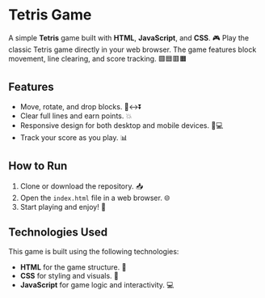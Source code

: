 # Tetris Game

A simple **Tetris** game built with **HTML**, **JavaScript**, and **CSS**. 🎮 Play the classic Tetris game directly in your web browser. The game features block movement, line clearing, and score tracking. 🟩🟦🟥🟧

## Features

- Move, rotate, and drop blocks. 🔲↔️⏬
- Clear full lines and earn points. 💥
- Responsive design for both desktop and mobile devices. 📱💻
- Track your score as you play. 📊

## How to Run

1. Clone or download the repository. 📥
2. Open the `index.html` file in a web browser. 🌐
3. Start playing and enjoy! 🎉

## Technologies Used

This game is built using the following technologies:

- **HTML** for the game structure. 📝
- **CSS** for styling and visuals. 🎨
- **JavaScript** for game logic and interactivity. 💻
